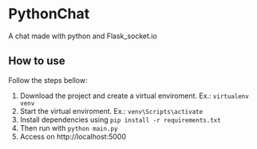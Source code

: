 # PythonChat
A chat made with python and Flask_socket.io

How to use
---

Follow the steps bellow:

1. Download the project and create a virtual enviroment. Ex.: `virtualenv venv`
1. Start the virtual enviroment. Ex.: `venv\Scripts\activate`
1. Install dependencies using `pip install -r requirements.txt`
1. Then run with `python main.py`
1. Access on http://localhost:5000